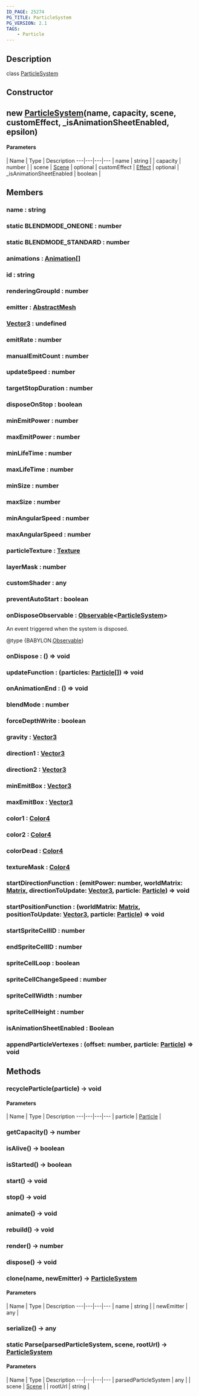 ```yaml
---
ID_PAGE: 25274
PG_TITLE: ParticleSystem
PG_VERSION: 2.1
TAGS:
    - Particle
---
```

## Description

class [ParticleSystem](/classes/3.1/ParticleSystem)



## Constructor

## new [ParticleSystem](/classes/3.1/ParticleSystem)(name, capacity, scene, customEffect, _isAnimationSheetEnabled, epsilon)



#### Parameters
 | Name | Type | Description
---|---|---|---
 | name | string | 
 | capacity | number | 
 | scene | [Scene](/classes/3.1/Scene) | 
optional | customEffect | [Effect](/classes/3.1/Effect) | 
optional | _isAnimationSheetEnabled | boolean | 
## Members

### name : string



### static BLENDMODE_ONEONE : number



### static BLENDMODE_STANDARD : number



### animations : [Animation](/classes/3.1/Animation)[]



### id : string



### renderingGroupId : number



### emitter : [AbstractMesh](/classes/3.1/AbstractMesh)



### [Vector3](/classes/3.1/Vector3) : undefined



### emitRate : number



### manualEmitCount : number



### updateSpeed : number



### targetStopDuration : number



### disposeOnStop : boolean



### minEmitPower : number



### maxEmitPower : number



### minLifeTime : number



### maxLifeTime : number



### minSize : number



### maxSize : number



### minAngularSpeed : number



### maxAngularSpeed : number



### particleTexture : [Texture](/classes/3.1/Texture)



### layerMask : number



### customShader : any



### preventAutoStart : boolean



### onDisposeObservable : [Observable](/classes/3.1/Observable)&lt;[ParticleSystem](/classes/3.1/ParticleSystem)&gt;

An event triggered when the system is disposed.

@type {BABYLON.[Observable](/classes/3.1/Observable)}

### onDispose : () =&gt; void



### updateFunction : (particles: [Particle](/classes/3.1/Particle)[]) =&gt; void



### onAnimationEnd : () =&gt; void



### blendMode : number



### forceDepthWrite : boolean



### gravity : [Vector3](/classes/3.1/Vector3)



### direction1 : [Vector3](/classes/3.1/Vector3)



### direction2 : [Vector3](/classes/3.1/Vector3)



### minEmitBox : [Vector3](/classes/3.1/Vector3)



### maxEmitBox : [Vector3](/classes/3.1/Vector3)



### color1 : [Color4](/classes/3.1/Color4)



### color2 : [Color4](/classes/3.1/Color4)



### colorDead : [Color4](/classes/3.1/Color4)



### textureMask : [Color4](/classes/3.1/Color4)



### startDirectionFunction : (emitPower: number, worldMatrix: [Matrix](/classes/3.1/Matrix), directionToUpdate: [Vector3](/classes/3.1/Vector3), particle: [Particle](/classes/3.1/Particle)) =&gt; void



### startPositionFunction : (worldMatrix: [Matrix](/classes/3.1/Matrix), positionToUpdate: [Vector3](/classes/3.1/Vector3), particle: [Particle](/classes/3.1/Particle)) =&gt; void



### startSpriteCellID : number



### endSpriteCellID : number



### spriteCellLoop : boolean



### spriteCellChangeSpeed : number



### spriteCellWidth : number



### spriteCellHeight : number



### isAnimationSheetEnabled : Boolean



### appendParticleVertexes : (offset: number, particle: [Particle](/classes/3.1/Particle)) =&gt; void



## Methods

### recycleParticle(particle) &rarr; void



#### Parameters
 | Name | Type | Description
---|---|---|---
 | particle | [Particle](/classes/3.1/Particle) | 

### getCapacity() &rarr; number


### isAlive() &rarr; boolean


### isStarted() &rarr; boolean


### start() &rarr; void


### stop() &rarr; void


### animate() &rarr; void


### rebuild() &rarr; void


### render() &rarr; number


### dispose() &rarr; void


### clone(name, newEmitter) &rarr; [ParticleSystem](/classes/3.1/ParticleSystem)



#### Parameters
 | Name | Type | Description
---|---|---|---
 | name | string | 
 | newEmitter | any | 
### serialize() &rarr; any


### static Parse(parsedParticleSystem, scene, rootUrl) &rarr; [ParticleSystem](/classes/3.1/ParticleSystem)



#### Parameters
 | Name | Type | Description
---|---|---|---
 | parsedParticleSystem | any | 
 | scene | [Scene](/classes/3.1/Scene) | 
 | rootUrl | string | 
